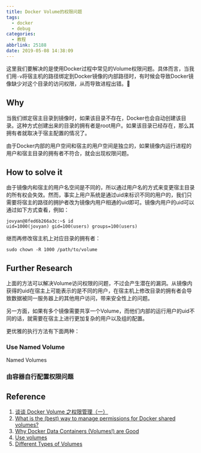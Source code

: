 ```yaml
---
title: Docker Volume的权限问题
tags:
  - docker
  - debug
categories:
  - 教程
abbrlink: 25188
date: 2019-05-08 14:38:09
---
```


这里我们要解决的是使用Docker过程中常见的Volume权限问题。具体而言，当我们用`-v`将宿主机的路径绑定到Docker镜像的内部路径时，有时候会导致Docker镜像缺少对这个目录的访问权限，从而导致进程出错。

<!--more-->

## Why

当我们绑定宿主目录到镜像时，如果该目录不存在，Docker也会自动创建该目录。这种方式创建出来的目录的拥有者是root用户。如果该目录已经存在，那么其拥有者就取决于宿主配置的情况了。

由于Docker内部的用户空间和宿主的用户空间是独立的，如果镜像内运行进程的用户和宿主目录的拥有者不符合，就会出现权限问题。

## How to solve it

由于镜像内和宿主的用户名空间是不同的，所以通过用户名的方式来变更宿主目录的所有权会失效。然而，事实上用户系统是通过uid来标识不同的用户的，我们只需要将宿主的路径的拥护者改为镜像内用户相通的uid即可。镜像内用户的uid可以通过如下方式查看，例如：

```shell
jovyan@8fed6b266a3c:~$ id
uid=1000(jovyan) gid=100(users) groups=100(users)
```

继而再修改宿主机上对应目录的拥有者：

```shell
sudo chown -R 1000 /path/to/volume
```

## Further Research

上面的方法可以解决Volume访问权限的问题，不过会产生潜在的漏洞。从镜像内获得的uid在宿主上可能表示的是不同的用户，在宿主机上修改目录的拥有者会导致数据被同一服务器上的其他用户访问，带来安全性上的问题。

另一方面，如果有多个镜像需要共享一个Volume，而他们内部的运行用户的uid不同的话，就需要在宿主上进行更加复杂的用户以及组的配置。

更优雅的执行方法有下面两种：

### Use Named Volume

Named Volumes

### 由容器自行配置权限问题

## Reference

1. [谈谈 Docker Volume 之权限管理（一）](https://yq.aliyun.com/articles/53990)
2. [What is the (best) way to manage permissions for Docker shared volumes?](https://stackoverflow.com/questions/23544282/what-is-the-best-way-to-manage-permissions-for-docker-shared-volumes?spm=a2c4e.11153940.blogcont53990.8.3421149142aS92)
3. [Why Docker Data Containers (Volumes!) are Good](https://medium.com/@ramangupta/why-docker-data-containers-are-good-589b3c6c749e)
4. [Use volumes](https://docs.docker.com/storage/volumes/)
5. [Different Types of Volumes](https://success.docker.com/article/different-types-of-volumes)